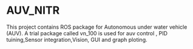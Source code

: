 # AUV_NITR
This project contains ROS package for Autonomous under water vehicle (AUV). A trial package called vn_100 is used for auv control , PID tuining,Sensor integration,Vision, GUI and graph ploting.
